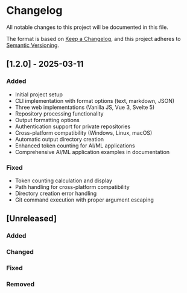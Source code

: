 # Changelog

All notable changes to this project will be documented in this file.

The format is based on [Keep a Changelog](https://keepachangelog.com/en/1.0.0/),
and this project adheres to [Semantic Versioning](https://semver.org/spec/v2.0.0.html).

## [1.2.0] - 2025-03-11

### Added

- Initial project setup
- CLI implementation with format options (text, markdown, JSON)
- Three web implementations (Vanilla JS, Vue 3, Svelte 5)
- Repository processing functionality
- Output formatting options
- Authentication support for private repositories
- Cross-platform compatibility (Windows, Linux, macOS)
- Automatic output directory creation
- Enhanced token counting for AI/ML applications
- Comprehensive AI/ML application examples in documentation

### Fixed

- Token counting calculation and display
- Path handling for cross-platform compatibility
- Directory creation error handling
- Git command execution with proper argument escaping

## [Unreleased]

### Added

### Changed

### Fixed

### Removed
